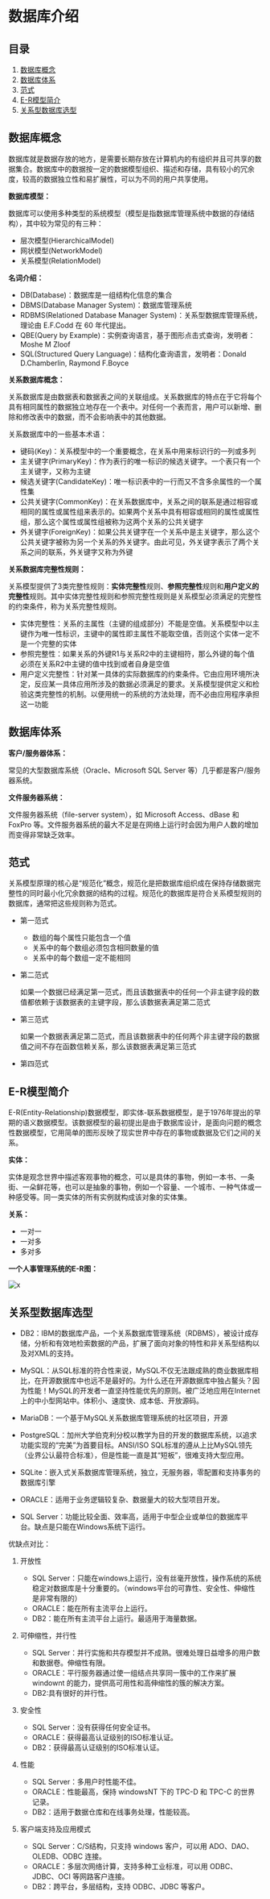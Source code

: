 # 数据库介绍

## 目录

1. [数据库概念](#数据库概念)
2. [数据库体系](#数据库体系)
3. [范式](#范式)
4. [E-R模型简介](#E-R模型简介)
5. [关系型数据库选型](#关系型数据库选型)

## 数据库概念

数据库就是数据存放的地方，是需要长期存放在计算机内的有组织并且可共享的数据集合。数据库中的数据按一定的数据模型组织、描述和存储，具有较小的冗余度，较高的数据独立性和易扩展性，可以为不同的用户共享使用。

**数据库模型：**

数据库可以使用多种类型的系统模型（模型是指数据库管理系统中数据的存储结构），其中较为常见的有三种：

- 层次模型(HierarchicalModel)
- 网状模型(NetworkModel)
- 关系模型(RelationModel)

**名词介绍：**

- DB(Database)：数据库是一组结构化信息的集合
- DBMS(Database Manager System)：数据库管理系统
- RDBMS(Relationed Database Manager System)：关系型数据库管理系统，理论由 E.F.Codd 在 60 年代提出。
- QBE(Query by Example)：实例查询语言，基于图形点击式查询，发明者：Moshe M Zloof
- SQL(Structured Query Language)：结构化查询语言，发明者：Donald D.Chamberlin, Raymond F.Boyce

**关系数据库概念：**

关系数据库是由数据表和数据表之间的关联组成。关系数据库的特点在于它将每个具有相同属性的数据独立地存在一个表中。对任何一个表而言，用户可以新增、删除和修改表中的数据，而不会影响表中的其他数据。

关系数据库中的一些基本术语：

- 键码(Key)：关系模型中的一个重要概念，在关系中用来标识行的一列或多列
- 主关键字(PrimaryKey)：作为表行的唯一标识的候选关键字。一个表只有一个主关键字，又称为主键
- 候选关键字(CandidateKey)：唯一标识表中的一行而又不含多余属性的一个属性集
- 公共关键字(CommonKey)：在关系数据库中，关系之间的联系是通过相容或相同的属性或属性组来表示的。如果两个关系中具有相容或相同的属性或属性组，那么这个属性或属性组被称为这两个关系的公共关键字
- 外关键字(ForeignKey)：如果公共关键字在一个关系中是主关键字，那么这个公共关键字被称为另一个关系的外关键字。由此可见，外关键字表示了两个关系之间的联系，外关键字又称为外键

**关系数据库完整性规则：**

关系模型提供了3类完整性规则：**实体完整性**规则、**参照完整性**规则和**用户定义的完整性**规则。其中实体完整性规则和参照完整性规则是关系模型必须满足的完整性的约束条件，称为关系完整性规则。

- 实体完整性：关系的主属性（主键的组成部分）不能是空值。关系模型中以主键作为唯一性标识，主键中的属性即主属性不能取空值，否则这个实体一定不是一个完整的实体
- 参照完整性：如果关系的外键R1与关系R2中的主键相符，那么外键的每个值必须在关系R2中主键的值中找到或者自身是空值
- 用户定义完整性：针对某一具体的实际数据库的约束条件。它由应用环境所决定，反应某一具体应用所涉及的数据必须满足的要求。关系模型提供定义和检验这类完整性的机制。以便用统一的系统的方法处理，而不必由应用程序承担这一功能

## 数据库体系

**客户/服务器体系：**

常见的大型数据库系统（Oracle、Microsoft SQL Server 等）几乎都是客户/服务器系统。

**文件服务器系统：**

文件服务器系统（file-server system），如 Microsoft Access、dBase 和 FoxPro 等。文件服务器系统的最大不足是在网络上运行时会因为用户人数的增加而变得非常缺乏效率。

## 范式

关系模型原理的核心是“规范化”概念，规范化是把数据库组织成在保持存储数据完整性的同时最小化冗余数据的结构的过程。规范化的数据库是符合关系模型规则的数据库，通常把这些规则称为范式。

- 第一范式

  - 数组的每个属性只能包含一个值
  - 关系中的每个数组必须包含相同数量的值
  - 关系中的每个数组一定不能相同

- 第二范式

  如果一个数据已经满足第一范式，而且该数据表中的任何一个非主键字段的数值都依赖于该数据表的主键字段，那么该数据表满足第二范式

- 第三范式

  如果一个数据表满足第二范式，而且该数据表中的任何两个非主键字段的数据值之间不存在函数信赖关系，那么该数据表满足第三范式

- 第四范式

## E-R模型简介

E-R(Entity-Relationship)数据模型，即实体-联系数据模型，是于1976年提出的早期的语义数据模型。该数据模型的最初提出是由于数据库设计，是面向问题的概念性数据模型，它用简单的图形反映了现实世界中存在的事物或数据及它们之间的关系。

**实体：**

实体是观念世界中描述客观事物的概念，可以是具体的事物，例如一本书、一条街、一朵鲜花等，也可以是抽象的事物，例如一个容量、一个城市、一种气体或一种感受等。同一类实体的所有实例就构成该对象的实体集。

**关系：**

- 一对一
- 一对多
- 多对多

**一个人事管理系统的E-R图：**

![x](./Resource/db1.png)

## 关系型数据库选型

- DB2：IBM的数据库产品，一个关系数据库管理系统（RDBMS），被设计成存储，分析和有效地检索数据的产品，扩展了面向对象的特性和非关系型结构以及对XML的支持。

- MySQL：从SQL标准的符合性来说，MySQL不仅无法跟成熟的商业数据库相比，在开源数据库中也远不是最好的。为什么还在开源数据库中独占鳌头？因为性能！MySQL的开发者一直坚持性能优先的原则。被广泛地应用在Internet上的中小型网站中。体积小、速度快、成本低、开放源码。

- MariaDB：一个基于MySQL关系数据库管理系统的社区项目，开源

- PostgreSQL：加州大学伯克利分校以教学为目的开发的数据库系统，以追求功能实现的“完美”为首要目标。ANSI/ISO SQL标准的遵从上比MySQL领先（业界公认最符合标准），但是性能一直是其“短板”，很难支持大型应用。

- SQLite：嵌入式关系数据库管理系统，独立，无服务器，零配置和支持事务的数据库引擎

- ORACLE：适用于业务逻辑较复杂、数据量大的较大型项目开发。

- SQL Server：功能比较全面、效率高，适用于中型企业或单位的数据库平台。缺点是只能在Windows系统下运行。

优缺点对比：

1. 开放性

   - SQL Server：只能在windows上运行，没有丝毫开放性，操作系统的系统稳定对数据库是十分重要的。（windows平台的可靠性、安全性、伸缩性是非常有限的）
   - ORACLE：能在所有主流平台上运行。
   - DB2：能在所有主流平台上运行。最适用于海量数据。

2. 可伸缩性，并行性

   - SQL Server：并行实施和共存模型并不成熟。很难处理日益增多的用户数和数据卷。伸缩性有限。
   - ORACLE：平行服务器通过使一组结点共享同一簇中的工作来扩展 windownt 的能力，提供高可用性和高伸缩性的簇的解决方案。
   - DB2:具有很好的并行性。

3. 安全性

   - SQL Server：没有获得任何安全证书。
   - ORACLE：获得最高认证级别的ISO标准认证。
   - DB2：获得最高认证级别的ISO标准认证。

4. 性能

   - SQL Server：多用户时性能不佳。
   - ORACLE：性能最高，保持 windowsNT 下的 TPC-D 和 TPC-C 的世界记录。
   - DB2：适用于数据仓库和在线事务处理，性能较高。

5. 客户端支持及应用模式

   - SQL Server：C/S结构，只支持 windows 客户，可以用 ADO、DAO、OLEDB、ODBC 连接。
   - ORACLE：多层次网络计算，支持多种工业标准，可以用 ODBC、JDBC、OCI 等网路客户连接。
   - DB2：跨平台，多层结构，支持 ODBC、JDBC 等客户。

